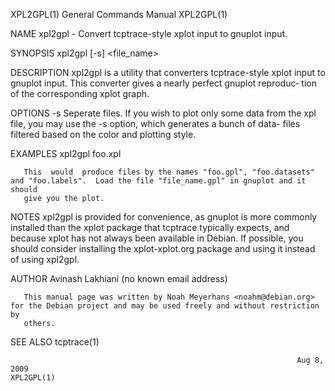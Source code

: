 XPL2GPL(1)                                                    General Commands Manual                                                   XPL2GPL(1)

NAME
       xpl2gpl - Convert tcptrace-style xplot input to gnuplot input.

SYNOPSIS
       xpl2gpl [-s] <file_name>

DESCRIPTION
       xpl2gpl  is a utility that converters tcptrace-style xplot input to gnuplot input.  This converter gives a nearly perfect gnuplot reproduc‐
       tion of the corresponding xplot graph.

OPTIONS
       -s     Seperate files.  If you wish to plot only some data from the xpl file, you may use the -s option, which generates a bunch  of  data-
              files filtered based on the color and plotting style.

EXAMPLES
       xpl2gpl foo.xpl

       This  would  produce files by the names "foo.gpl", "foo.datasets" and "foo.labels".  Load the file "file_name.gpl" in gnuplot and it should
       give you the plot.

NOTES
       xpl2gpl is provided for convenience, as gnuplot is more commonly installed than the xplot package  that  tcptrace  typically  expects,  and
       because xplot has not always been available in Debian. If possible, you should consider installing the xplot-xplot.org package and using it
       instead of using xpl2gpl.

AUTHOR
       Avinash Lakhiani (no known email address)

       This manual page was written by Noah Meyerhans <noahm@debian.org> for the Debian project and may be used freely and without restriction  by
       others.

SEE ALSO
       tcptrace(1)

                                                                    Aug 8, 2009                                                         XPL2GPL(1)
